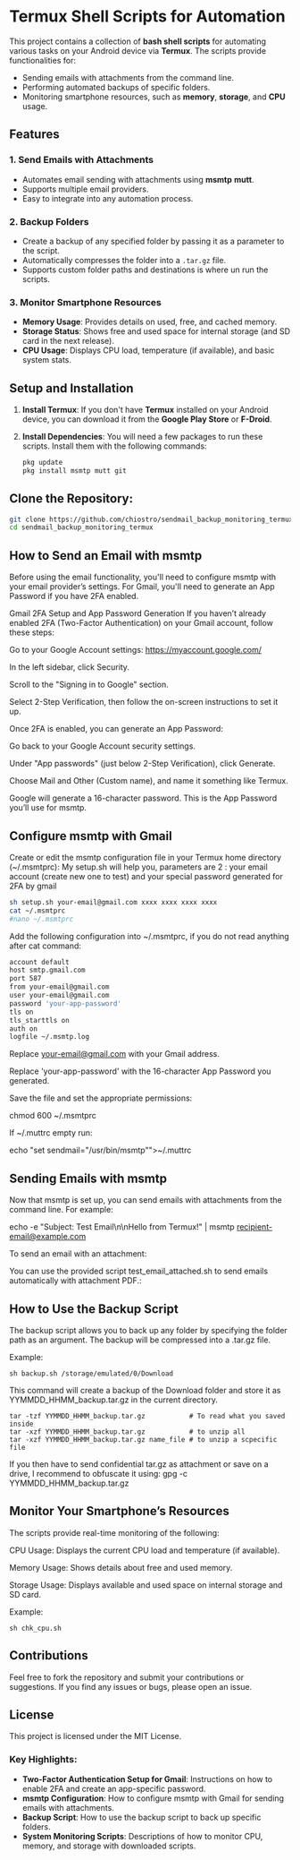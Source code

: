 # Termux Shell Scripts for Automation

This project contains a collection of **bash shell scripts** for automating various tasks on your Android device via **Termux**. The scripts provide functionalities for:

- Sending emails with attachments from the command line.
- Performing automated backups of specific folders.
- Monitoring smartphone resources, such as **memory**, **storage**, and **CPU** usage.

## Features

### 1. **Send Emails with Attachments**
- Automates email sending with attachments using **msmtp** **mutt**.
- Supports multiple email providers.
- Easy to integrate into any automation process.

### 2.  **Backup Folders**
- Create a backup of any specified folder by passing it as a parameter to the script.
- Automatically compresses the folder into a `.tar.gz` file.
- Supports custom folder paths and destinations is where un run the scripts.

### 3.  **Monitor Smartphone Resources**
- **Memory Usage**: Provides details on used, free, and cached memory.
- **Storage Status**: Shows free and used space for internal storage (and SD card in the next release).
- **CPU Usage**: Displays CPU load, temperature (if available), and basic system stats.

## Setup and Installation

1. **Install Termux**: If you don't have **Termux** installed on your Android device, you can download it from the **Google Play Store** or **F-Droid**.
   
2. **Install Dependencies**: You will need a few packages to run these scripts. Install them with the following commands:

   ```bash
   pkg update
   pkg install msmtp mutt git
## Clone the Repository:

   ```bash
   git clone https://github.com/chiostro/sendmail_backup_monitoring_termux.git
   cd sendmail_backup_monitoring_termux
   ```

## How to Send an Email with msmtp
Before using the email functionality, you'll need to configure msmtp with your email provider’s settings. For Gmail, you'll need to generate an App Password if you have 2FA enabled.

Gmail 2FA Setup and App Password Generation
If you haven’t already enabled 2FA (Two-Factor Authentication) on your Gmail account, follow these steps:

Go to your Google Account settings: https://myaccount.google.com/

In the left sidebar, click Security.

Scroll to the "Signing in to Google" section.

Select 2-Step Verification, then follow the on-screen instructions to set it up.

Once 2FA is enabled, you can generate an App Password:

Go back to your Google Account security settings.

Under "App passwords" (just below 2-Step Verification), click Generate.

Choose Mail and Other (Custom name), and name it something like Termux.

Google will generate a 16-character password. This is the App Password you’ll use for msmtp.

## Configure msmtp with Gmail
Create or edit the msmtp configuration file in your Termux home directory (~/.msmtprc):
My setup.sh will help you, parameters are 2 : your email account (create new one to test) and your special password  generated for 2FA by gmail

   ```bash
   sh setup.sh your-email@gmail.com xxxx xxxx xxxx xxxx
   cat ~/.msmtprc
   #nano ~/.msmtprc
   ```

Add the following configuration into ~/.msmtprc, if you do not read anything after cat command:



   ```bash
account default
host smtp.gmail.com
port 587
from your-email@gmail.com
user your-email@gmail.com
password 'your-app-password'
tls on
tls_starttls on
auth on
logfile ~/.msmtp.log
   ```


Replace your-email@gmail.com with your Gmail address.

Replace 'your-app-password' with the 16-character App Password you generated.

Save the file and set the appropriate permissions:
   
   chmod 600 ~/.msmtprc
   
If ~/.muttrc  empty run:

echo "set sendmail=\"/usr/bin/msmtp\"">~/.muttrc


## Sending Emails with msmtp
Now that msmtp is set up, you can send emails with attachments from the command line. For example:

echo -e "Subject: Test Email\n\nHello from Termux!" | msmtp recipient-email@example.com
       
To send an email with an attachment:

You can use the provided script test_email_attached.sh to send emails automatically with attachment PDF.:

## How to Use the Backup Script
The backup script allows you to back up any folder by specifying the folder path as an argument. The backup will be compressed into a .tar.gz file.

Example:

    
    sh backup.sh /storage/emulated/0/Download
    

This command will create a backup of the Download folder and store it as YYMMDD_HHMM_backup.tar.gz in the current directory.

   
    tar -tzf YYMMDD_HHMM_backup.tar.gz           # To read what you saved inside
    tar -xzf YYMMDD_HHMM_backup.tar.gz           # to unzip all
    tar -xzf YYMMDD_HHMM_backup.tar.gz name_file # to unzip a scpecific file 
    

If you then have to send confidential tar.gz as attachment or save on a drive, I recommend to obfuscate it using: 
      gpg -c YYMMDD_HHMM_backup.tar.gz
## Monitor Your Smartphone’s Resources
The  scripts provide real-time monitoring of the following:

CPU Usage: Displays the current CPU load and temperature (if available).

Memory Usage: Shows details about free and used memory.

Storage Usage: Displays available and used space on internal storage and SD card.

Example:

 
    sh chk_cpu.sh
    

## Contributions
Feel free to fork the repository and submit your contributions or suggestions. If you find any issues or bugs, please open an issue.

## License
This project is licensed under the MIT License.


### Key Highlights:

- **Two-Factor Authentication Setup for Gmail**: Instructions on how to enable 2FA and create an app-specific password.
- **msmtp Configuration**: How to configure msmtp with Gmail for sending emails with attachments.
- **Backup Script**: How to use the backup script to back up specific folders.
- **System Monitoring Scripts**: Descriptions of how to monitor CPU, memory, and storage with downloaded scripts.
